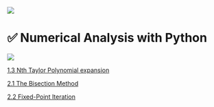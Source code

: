 ![](https://img.shields.io/badge/Language-Python3-brightgreen?style=flat-square)

# ✅ Numerical Analysis with Python

<img src="https://images-na.ssl-images-amazon.com/images/I/41LKZpoLB5L._SX398_BO1,204,203,200_.jpg">



[1.3 Nth Taylor Polynomial expansion](https://github.com/euneestella/numerical-analysis-python/blob/master/taylor-series.py)

[2.1 The Bisection Method](https://github.com/euneestella/numerical-analysis-python/blob/master/bisection_method.py) 

[2.2 Fixed-Point Iteration](https://github.com/euneestella/numerical-analysis-python/blob/master/fixed-point-iteration.py)

